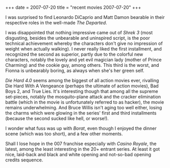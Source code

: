 +++
date = 2007-07-20
title = "recent movies 2007-07-20"
+++

I was surprised to find Leonardo DiCaprio and Matt Damon bearable in
their respective roles in the well-made *The Departed*.

I was disappointed that nothing impressive came out of *Shrek 3* (most
disgusting, besides the unbearable and uninspired script, is the poor
technical achievement whereby the characters don\'t give no impression
of weight when actually walking). I never really liked the first
installment, and recognized the second as superior, partly due to the
colorful new characters, notably the lovely and yet evil magician lady
(mother of Prince Charming) and the cookie guy, among others. This third
is the worst, and Fionna is unbearably boring, as always when she\'s her
green self.

*Die Hard 4.0* seems among the biggest of all action movies ever,
rivalling Die Hard With A Vengeance (perhaps the ultimate of action
movies), Bad Boys 2, and True Lies. It\'s interesting though that among
all the supreme set-pieces, notably the mosquito-plane attack and the
cracker elimination battle (which in the movie is unfortunately referred
to as hacker), the movie remains underwhelming. And Bruce Willis isn\'t
aging too well either, losing the charms which were glowing in the
series\' first and third installments (because the second sucked like
hell, or worse!).

I wonder what fuss was up with *Borat*, even though I enjoyed the dinner
scene (which was too short), and a few other moments.

Shall I lose hope in the 007 franchise especially with *Casino Royale*,
the latest, among the least interesting in the 20+ entrant series. At
least it got nice, laid-back and black and white opening and not-so-bad
opening credits sequence.
